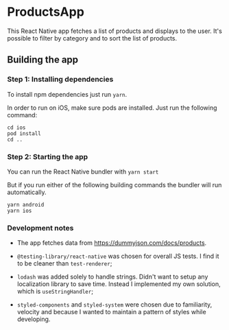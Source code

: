 # ProductsApp

This React Native app fetches a list of products and displays to the user. It's possible to filter by category and to sort the list of products.

## Building the app

### Step 1: Installing dependencies

To install npm dependencies just run `yarn`.

In order to run on iOS, make sure pods are installed. Just run the following command:

```
cd ios
pod install
cd ..
```

### Step 2: Starting the app

You can run the React Native bundler with `yarn start`

But if you run either of the following building commands the bundler will run automatically.

```
yarn android
yarn ios
```

### Development notes

- The app fetches data from https://dummyjson.com/docs/products.

- `@testing-library/react-native` was chosen for overall JS tests. I find it to be cleaner than `test-renderer`;

- `lodash` was added solely to handle strings. Didn't want to setup any localization library to save time. Instead I implemented my own solution, which is `useStringHandler`;

- `styled-components` and `styled-system` were chosen due to familiarity, velocity and because I wanted to maintain a pattern of styles while developing.